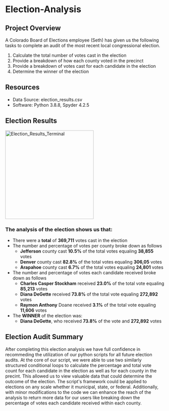 # Election-Analysis
## Project Overview
A Colorado Board of Elections employee (Seth) has given us the following tasks to complete an audit of the most recent local congressional election.
1. Calculate the total number of votes cast in the election
2. Provide a breakdown of how each county voted in the precinct
3. Provide a breakdown of votes cast for each candidate in the election
4. Determine the winner of the election 
## Resources
* Data Source: election_results.csv
* Software: Python 3.8.8, Spyder 4.2.5
## Election Results 
<img width="280" alt="Election_Results_Terminal" src="https://user-images.githubusercontent.com/93271297/141862175-379c4dce-0f38-4baa-9f6c-573b88341de6.png">

### The analysis of the election shows us that: 
* There were a **total** of **369,711** votes cast in the election
* The number and percentage of votes per county broke down as follows
  * **Jefferson** county cast **10.5%** of the total votes equaling **38,855** votes
  * **Denver** county cast **82.8%** of the total votes equaling **306,05** votes
  * **Arapahoe** county cast **6.7%** of the total votes equaling **24,801** votes
* The number and percentage of votes each candidate received broke down as follows
  * **Charles Casper Stockham** received **23.0%** of the total vote equaling **85,213** votes
  * **Diana DeGette** received **73.8%** of the total vote equaling **272,892** votes
  * **Raymon Anthony** Doane received **3.1%** of the total vote equaling **11,606** votes
* The **WINNER** of the election was:
  * **Diana DeGette**, who received **73.8%** of the vote and **272,892** votes
## Election Audit Summary
  After completing this election analysis we have full confidence in recommeding the utilization of our python scripts for all future election audits. At the core of our script, we were able to use two similarly structured conditional loops to calculate the percentage and total vote count for each candidate in the election as well as for each county in the precint. This allowed us to view valuable data that could determine the outcome of the election. The script's framework could be applied to elections on any scale whether it municipal, state, or federal. Additionally, with minor modifications to the code we can enhance the reach of the analysis to return more data for our users like breaking down the percentage of votes each candidate received within each county.

